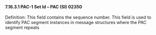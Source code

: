 #### 7.16.3.1 PAC-1 Set Id – PAC (SI) 02350

Definition: This field contains the sequence number. This field is used to identify PAC segment instances in message structures where the PAC segment repeats
